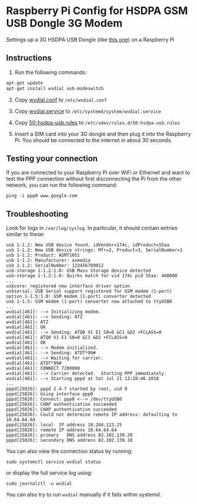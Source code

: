 # Raspberry Pi Config for HSDPA GSM USB Dongle 3G Modem

Settings up a 3G HSDPA USB Dongle (like [this one](https://www.aliexpress.com/item/7-2Mbps-External-Mobile-Broadband-Unlocked-Universal-Wireless-HSUPA-HSDPA-GSM-USB-Dongle-3G-Modem-Support/32851914363.html)) on a Raspberry Pi

## Instructions

1. Run the following commands:

```bash
apt-get update
apt-get install wvdial usb-modeswitch
```

2. Copy [wvdial.conf](wvdial.conf) to `/etc/wvdial.conf` 

3. Copy [wvdial.service](wvdial.service) to `/etc/systemd/system/wvdial.service`

4. Copy [50-hsdpa-usb.rules](50-hsdpa-usb.rules) to `/etc/udev/rules.d/50-hsdpa-usb.rules`

5. Insert a SIM card into your 3G dongle and then plug it into the Raspberry Pi. You should be connected to the internet in about 30 seconds.

## Testing your connection

If you are connected to your Raspberry Pi over WiFi or Ethernet and want to test the PPP connection without first disconnecting the Pi from the other network, you can run the following command:

```shell
ping -i ppp0 www.google.com
```

## Troubleshooting

Look for logs in `/var/log/syslog`. In particular, it should contain entries similar to these:

```
usb 1-1.2: New USB device found, idVendor=174c, idProduct=55aa
usb 1-1.2: New USB device strings: Mfr=2, Product=3, SerialNumber=1
usb 1-1.2: Product: ASMT1051
usb 1-1.2: Manufacturer: asmedia
usb 1-1.2: SerialNumber: 123456789012
usb-storage 1-1.2:1.0: USB Mass Storage device detected
usb-storage 1-1.2:1.0: Quirks match for vid 174c pid 55aa: 400000
...
usbcore: registered new interface driver option
usbserial: USB Serial support registered for GSM modem (1-port)
option 1-1.5:1.0: GSM modem (1-port) converter detected
usb 1-1.5: GSM modem (1-port) converter now attached to ttyUSB0
...
wvdial[461]: --> Initializing modem.
wvdial[461]: --> Sending: ATZ
wvdial[461]: ATZ
wvdial[461]: OK
wvdial[461]: --> Sending: ATQ0 V1 E1 S0=0 &C1 &D2 +FCLASS=0
wvdial[461]: ATQ0 V1 E1 S0=0 &C1 &D2 +FCLASS=0
wvdial[461]: OK
wvdial[461]: --> Modem initialized.
wvdial[461]: --> Sending: ATDT*99#
wvdial[461]: --> Waiting for carrier.
wvdial[461]: ATDT*99#
wvdial[461]: CONNECT 7200000
wvdial[461]: --> Carrier detected.  Starting PPP immediately.
wvdial[461]: --> Starting pppd at Sat Jul 21 13:28:46 2018
...
pppd[25826]: pppd 2.4.7 started by root, uid 0
pppd[25826]: Using interface ppp0
pppd[25826]: Connect: ppp0 <--> /dev/ttyUSB0
pppd[25826]: CHAP authentication succeeded
pppd[25826]: CHAP authentication succeeded
pppd[25826]: Could not determine remote IP address: defaulting to 10.64.64.64
pppd[25826]: local  IP address 10.204.123.25
pppd[25826]: remote IP address 10.64.64.64
pppd[25826]: primary   DNS address 82.102.139.20
pppd[25826]: secondary DNS address 82.102.139.10
```

You can also view the connection status by running:

```shell
sudo systemctl service wvdial status
```

or display the full service log using:

```shell
sudo journalctl -u wvdial
```

You can also try to run `wvdial` manually if it fails within systemd.
